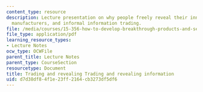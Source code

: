 ```yaml
---
content_type: resource
description: Lecture presentation on why people freely reveal their innovations to
  manufacturers, and informal information trading.
file: /media/courses/15-356-how-to-develop-breakthrough-products-and-services-spring-2004/d7d38df84f1e23ff2164cb3273df5df6_lec8_infotrading.pdf
file_type: application/pdf
learning_resource_types:
- Lecture Notes
ocw_type: OCWFile
parent_title: Lecture Notes
parent_type: CourseSection
resourcetype: Document
title: Trading and revealing Trading and revealing information
uid: d7d38df8-4f1e-23ff-2164-cb3273df5df6
---
```

